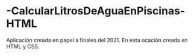 # -CalcularLitrosDeAguaEnPiscinas-HTML
Aplicación creada en papel a finales del 2021. 
En esta ocación creada en HTML y CSS.
